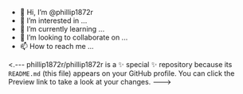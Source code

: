 - 👋 Hi, I’m @phillip1872r
- 👀 I’m interested in ...
- 🌱 I’m currently learning ...
- 💞️ I’m looking to collaborate on ...
- 📫 How to reach me ...

<.---
phillip1872r/phillip1872r is a ✨ special ✨ repository because its `README.md` (this file) appears on your GitHub profile.
You can click the Preview link to take a look at your changes.
--->
